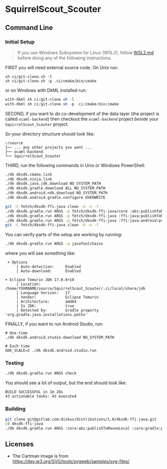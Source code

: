 # SquirrelScout_Scouter

## Command Line

### Initial Setup

> If you use Windows Subsystem for Linux (WSL2), follow [WSL2.md](./WSL2.md)
> before doing any of the following instructions.

FIRST you will need external source code. On Unix run:

```shell
sh ci/git-clone.sh -l
sh ci/git-clone.sh -p .ci/cmake/bin/cmake
```

or on Windows with DkML installed run:

```powershell
with-dkml sh ci/git-clone.sh -l
with-dkml sh ci/git-clone.sh -p .ci/cmake/bin/cmake
```

SECOND, if you want to do co-development of the data layer (the project is called `ocaml-backend`)
then checkout the `ocaml-backend` project *beside* your `SquirrelScout_Scouter` project.

So your directory structure should look like:

```text
~/source
├── ... any other projects you want ...
├── ocaml-backend
└── SquirrelScout_Scouter
```

THIRD, run the following commands in Unix or Windows PowerShell:

```sh
./dk dksdk.cmake.link
./dk dksdk.ninja.link
./dk dksdk.java.jdk.download NO_SYSTEM_PATH
./dk dksdk.gradle.download ALL NO_SYSTEM_PATH
./dk dksdk.android.ndk.download NO_SYSTEM_PATH
./dk dksdk.android.gradle.configure OVERWRITE

git -C fetch/dksdk-ffi-java clean -d -x -f
./dk dksdk.gradle.run ARGS -p fetch/dksdk-ffi-java/core :abi:publishToMavenLocal :gradle:publishToMavenLocal
./dk dksdk.gradle.run ARGS -p fetch/dksdk-ffi-java :ffi-java:publishToMavenLocal -P "cmakeCommand=$PWD/.ci/cmake/bin/cmake" -P disableAndroidNdk=1
./dk dksdk.gradle.run ARGS -p fetch/dksdk-ffi-java :ffi-java-android:publishToMavenLocal -P "cmakeCommand=$PWD/.ci/cmake/bin/cmake" -P disableAndroidNdk=1
git -C fetch/dksdk-ffi-java clean -d -x -f
```

You can verify parts of the setup are working by running:

```sh
./dk dksdk.gradle.run ARGS -q javaToolchains
```

where you will see something like:

```text
 + Options
     | Auto-detection:     Enabled
     | Auto-download:      Enabled

+ Eclipse Temurin JDK 17.0.6+10
     | Location:           /home/YOURNAME/source/SquirrelScout_Scouter/.ci/local/share/jdk
     | Language Version:   17
     | Vendor:             Eclipse Temurin
     | Architecture:       amd64
     | Is JDK:             true
     | Detected by:        Gradle property 'org.gradle.java.installations.paths'
```

FINALLY, if you want to run Android Studio, run:

```shell
# One-time
./dk dksdk.android.studio.download NO_SYSTEM_PATH

# Each time
GDK_SCALE=2 ./dk dksdk.android.studio.run
```

### Testing

```sh
./dk dksdk.gradle.run ARGS check
```

You should see a lot of output, but the end should look like:

```text
BUILD SUCCESSFUL in 1m 28s
43 actionable tasks: 43 executed
```

### Building

```sh
git clone git@gitlab.com:diskuv/distributions/1.0/dksdk-ffi-java.git
cd dksdk-ffi-java
./dk dksdk.gradle.run ARGS :core:abi:publishToMavenLocal :core:gradle:publishToMavenLocal
```

## Licenses

- The Cartman image is from https://dev.w3.org/SVG/tools/svgweb/samples/svg-files/
